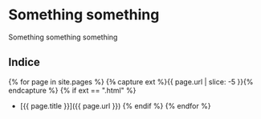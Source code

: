 ---
---

# Something something

Something something something

## Indice

{% for page in site.pages %}
{⅜ capture ext %}{{ page.url | slice: -5 }}{% endcapture %}
{% if ext == ".html" %}
- [{{ page.title }}]({{ page.url }})
{% endif %}
{% endfor %}
